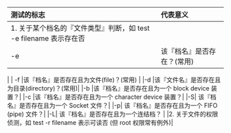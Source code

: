 | 测试的标志 | 代表意义 |
| :--- | :--- |
|1. 关于某个档名的『文件类型』判断，如 test -e filename 表示存在否 |
| -e |该『档名』是否存在？(常用) | 
| -f |该『档名』是否存在且为文件(file)？(常用) | 
|-d |该『文件名』是否存在且为目录(directory)？(常用)|
|-b |该『档名』是否存在且为一个 block device 装置？|
|-c |该『档名』是否存在且为一个 character device 装置？|
|-S| 该『档名』是否存在且为一个 Socket 文件？|
|-p| 该『档名』是否存在且为一个 FIFO (pipe) 文件？|
|-L| 该『档名』是否存在且为一个连结档？|
|2. 关于文件的权限侦测，如 test -r filename 表示可读否 (但 root 权限常有例外)|